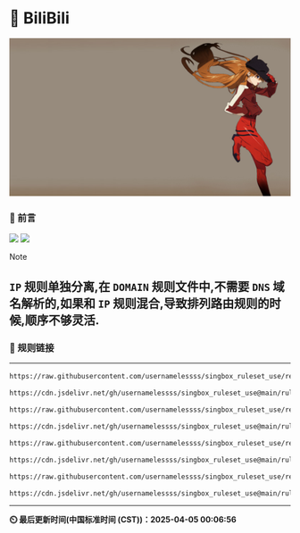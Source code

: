 
# 🧸 BiliBili
![](https://raw.githubusercontent.com/usernamelessss/picture-bed/main/images/202504042256831.jpg)
### 📣 前言
![](https://shields.io/badge/-移除重复规则-ff69b4) ![](https://shields.io/badge/-IP&nbsp;规则单独存放不与&nbsp;DOMAIN&nbsp;等混合-green)
> [!NOTE]
**`IP` 规则单独分离,在 `DOMAIN` 规则文件中,不需要 `DNS` 域名解析的,如果和 `IP` 规则混合,导致排列路由规则的时候,顺序不够灵活.**
---

###  🔗 规则链接
---

```url
https://raw.githubusercontent.com/usernamelessss/singbox_ruleset_use/refs/heads/main/rule/BiliBili/BiliBili_IP.json
```

```url
https://cdn.jsdelivr.net/gh/usernamelessss/singbox_ruleset_use@main/rule/BiliBili/BiliBili_IP.json
```

```url
https://raw.githubusercontent.com/usernamelessss/singbox_ruleset_use/refs/heads/main/rule/BiliBili/BiliBili_IP.srs
```

```url
https://cdn.jsdelivr.net/gh/usernamelessss/singbox_ruleset_use@main/rule/BiliBili/BiliBili_IP.srs
```

```url
https://raw.githubusercontent.com/usernamelessss/singbox_ruleset_use/refs/heads/main/rule/BiliBili/BiliBili_No_IP.json
```

```url
https://cdn.jsdelivr.net/gh/usernamelessss/singbox_ruleset_use@main/rule/BiliBili/BiliBili_No_IP.json
```

```url
https://raw.githubusercontent.com/usernamelessss/singbox_ruleset_use/refs/heads/main/rule/BiliBili/BiliBili_No_IP.srs
```

```url
https://cdn.jsdelivr.net/gh/usernamelessss/singbox_ruleset_use@main/rule/BiliBili/BiliBili_No_IP.srs
```

---
**⏲️ 最后更新时间(中国标准时间 (CST))：2025-04-05 00:06:56**